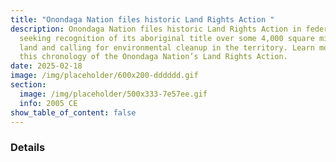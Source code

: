 ```yaml
---
title: "Onondaga Nation files historic Land Rights Action "
description: Onondaga Nation files historic Land Rights Action in federal court
  seeking recognition of its aboriginal title over some 4,000 square miles of
  land and calling for environmental cleanup in the territory. Learn more from
  this chronology of the Onondaga Nation’s Land Rights Action.
date: 2025-02-18
image: /img/placeholder/600x200-dddddd.gif
section:
  image: /img/placeholder/500x333-7e57ee.gif
  info: 2005 CE
show_table_of_content: false
---
```

### Details
